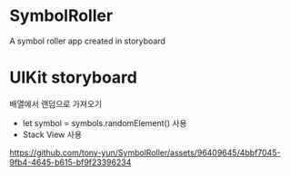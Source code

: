 # SymbolRoller
A symbol roller app created in storyboard

# UIKit storyboard
배열에서 랜덤으로 가져오기
- let symbol = symbols.randomElement() 사용
- Stack View 사용
  
https://github.com/tony-yun/SymbolRoller/assets/96409645/4bbf7045-9fb4-4645-b615-bf9f23396234
